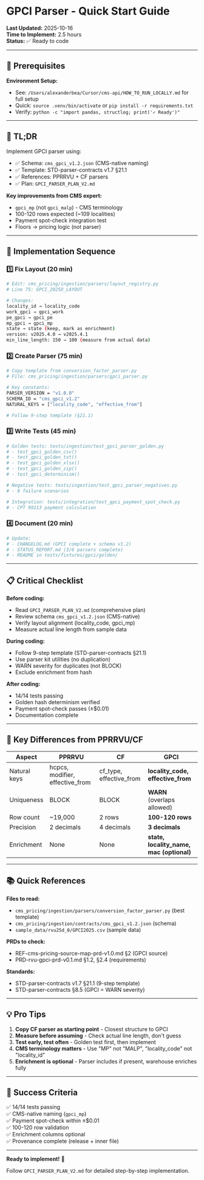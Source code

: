 # GPCI Parser - Quick Start Guide

**Last Updated:** 2025-10-16  
**Time to Implement:** 2.5 hours  
**Status:** ✅ Ready to code

---

## 🔧 **Prerequisites**

**Environment Setup:**
- See: `/Users/alexanderbea/Cursor/cms-api/HOW_TO_RUN_LOCALLY.md` for full setup
- Quick: `source .venv/bin/activate` or `pip install -r requirements.txt`
- Verify: `python -c "import pandas, structlog; print('✓ Ready')"`

---

## 🎯 **TL;DR**

Implement GPCI parser using:
- ✅ Schema: `cms_gpci_v1.2.json` (CMS-native naming)
- ✅ Template: STD-parser-contracts v1.7 §21.1
- ✅ References: PPRRVU + CF parsers
- ✅ Plan: `GPCI_PARSER_PLAN_V2.md`

**Key improvements from CMS expert:**
- `gpci_mp` (not `gpci_malp`) - CMS terminology
- 100-120 rows expected (~109 localities)
- Payment spot-check integration test
- Floors → pricing logic (not parser)

---

## 🚀 **Implementation Sequence**

### 1️⃣ Fix Layout (20 min)
```bash
# Edit: cms_pricing/ingestion/parsers/layout_registry.py
# Line 75: GPCI_2025D_LAYOUT

# Changes:
locality_id → locality_code
work_gpci → gpci_work
pe_gpci → gpci_pe
mp_gpci → gpci_mp
state → state (keep, mark as enrichment)
version: v2025.4.0 → v2025.4.1
min_line_length: 150 → 100 (measure from actual data)
```

### 2️⃣ Create Parser (75 min)
```bash
# Copy template from conversion_factor_parser.py
# File: cms_pricing/ingestion/parsers/gpci_parser.py

# Key constants:
PARSER_VERSION = "v1.0.0"
SCHEMA_ID = "cms_gpci_v1.2"
NATURAL_KEYS = ["locality_code", "effective_from"]

# Follow 9-step template (§21.1)
```

### 3️⃣ Write Tests (45 min)
```bash
# Golden tests: tests/ingestion/test_gpci_parser_golden.py
# - test_gpci_golden_csv()
# - test_gpci_golden_txt()
# - test_gpci_golden_xlsx()
# - test_gpci_golden_zip()
# - test_gpci_determinism()

# Negative tests: tests/ingestion/test_gpci_parser_negatives.py
# - 8 failure scenarios

# Integration: tests/integration/test_gpci_payment_spot_check.py
# - CPT 99213 payment calculation
```

### 4️⃣ Document (20 min)
```bash
# Update:
# - CHANGELOG.md (GPCI complete + schema v1.2)
# - STATUS_REPORT.md (3/6 parsers complete)
# - README in tests/fixtures/gpci/golden/
```

---

## 📋 **Critical Checklist**

**Before coding:**
-  Read `GPCI_PARSER_PLAN_V2.md` (comprehensive plan)
-  Review schema `cms_gpci_v1.2.json` (CMS-native)
-  Verify layout alignment (locality_code, gpci_mp)
-  Measure actual line length from sample data

**During coding:**
-  Follow 9-step template (STD-parser-contracts §21.1)
-  Use parser kit utilities (no duplication)
-  WARN severity for duplicates (not BLOCK)
-  Exclude enrichment from hash

**After coding:**
-  14/14 tests passing
-  Golden hash determinism verified
-  Payment spot-check passes (±$0.01)
-  Documentation complete

---

## 🔑 **Key Differences from PPRRVU/CF**

| Aspect | PPRRVU | CF | GPCI |
|--------|--------|----|----|
| Natural keys | hcpcs, modifier, effective_from | cf_type, effective_from | **locality_code, effective_from** |
| Uniqueness | BLOCK | BLOCK | **WARN** (overlaps allowed) |
| Row count | ~19,000 | 2 rows | **100-120 rows** |
| Precision | 2 decimals | 4 decimals | **3 decimals** |
| Enrichment | None | None | **state, locality_name, mac (optional)** |

---

## 📚 **Quick References**

**Files to read:**
- `cms_pricing/ingestion/parsers/conversion_factor_parser.py` (best template)
- `cms_pricing/ingestion/contracts/cms_gpci_v1.2.json` (schema)
- `sample_data/rvu25d_0/GPCI2025.csv` (sample data)

**PRDs to check:**
- REF-cms-pricing-source-map-prd-v1.0.md §2 (GPCI source)
- PRD-rvu-gpci-prd-v0.1.md §1.2, §2.4 (requirements)

**Standards:**
- STD-parser-contracts v1.7 §21.1 (9-step template)
- STD-parser-contracts §8.5 (GPCI = WARN severity)

---

## 💡 **Pro Tips**

1. **Copy CF parser as starting point** - Closest structure to GPCI
2. **Measure before assuming** - Check actual line length, don't guess
3. **Test early, test often** - Golden test first, then implement
4. **CMS terminology matters** - Use "MP" not "MALP", "locality_code" not "locality_id"
5. **Enrichment is optional** - Parser includes if present, warehouse enriches fully

---

## 🎯 **Success Criteria**

✅ 14/14 tests passing  
✅ CMS-native naming (`gpci_mp`)  
✅ Payment spot-check within ±$0.01  
✅ 100-120 row validation  
✅ Enrichment columns optional  
✅ Provenance complete (release + inner file)  

---

**Ready to implement!** 🚀

Follow `GPCI_PARSER_PLAN_V2.md` for detailed step-by-step implementation.


